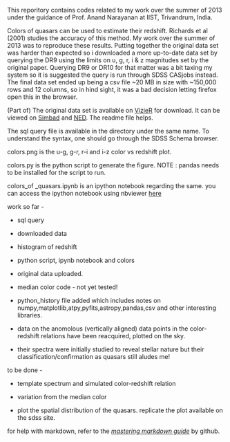 This reporitory contains codes related to my work over the summer of 2013 under the guidance of Prof. Anand Narayanan at IIST, Trivandrum, India.

Colors of quasars can be used to estimate their redshift. Richards et al (2001) studies the accuracy of this method. My work over the summer of 2013 was to reproduce these results. Putting together the original data set was harder than expected so i downloaded a more up-to-date data set by querying the DR9 using the limits on u, g, r, i & z magnitudes set by the original paper. Querying DR9 or DR10 for that matter was a bit taxing my system so it is suggested the query is run through SDSS CASjobs instead. The final data set ended up being a csv file ~20 MB in size with ~150,000 rows and 12 columns, so in hind sight, it was a bad decision letting firefox open this in the browser.

(Part of) The original data set is available on [VizieR](http://vizier.cfa.harvard.edu/viz-bin/Cat?cat=J%2FAJ%2F121%2F2308&target=brief&) for download. It can be viewed on [Simbad](http://simbad.harvard.edu/simbad/sim-ref?querymethod=bib&simbo=on&submit=submit+bibcode&bibcode=2001AJ....121.2308R) and [NED](http://ned.ipac.caltech.edu/cgi-bin/nph-objsearch?search_type=Search&refcode=2001AJ....121.2308R). The readme file helps.

The sql query file is available in the directory under the same name. To understand the syntax, one should go through the SDSS Schema browser.

colors.png is the u-g, g-r, r-i and i-z color vs redshift plot.

colors.py is the python script to generate the figure. NOTE : pandas needs to be installed for the script to run.

colors_of _quasars.ipynb is an ipython notebook regarding the same.
you can access the ipython notebook using nbviewer [here](http://nbviewer.ipython.org/github/rahulporuri/quasar_colors/blob/master/colors_of_quasars.ipynb)

work so far - 

* sql query
* downloaded data
* histogram of redshift
* python script, ipynb notebook and colors
* original data uploaded.
* median color code - not yet tested!
* python_history file added which includes notes on numpy,matplotlib,atpy,pyfits,astropy,pandas,csv and other interesting libraries.

* data on the anomolous (vertically aligned) data points in the color-redshift relations have been reacquired, plotted on the sky.
* their spectra were initially studied to reveal stellar nature but their classification/confirmation as quasars still aludes me!

to be done - 

* template spectrum and simulated color-redshift relation
* variation from the median color

* plot the spatial distribution of the quasars. replicate the plot available on the sdss site.

for help with markdown, refer to the [*mastering markdown guide*](https://guides.github.com/features/mastering-markdown/) by github.
